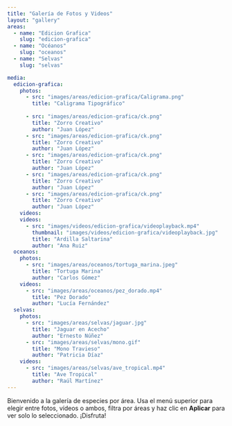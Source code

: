 ```yaml
---
title: "Galería de Fotos y Videos"
layout: "gallery"
areas:
  - name: "Edicion Grafica"
    slug: "edicion-grafica"
  - name: "Océanos"
    slug: "oceanos"
  - name: "Selvas"
    slug: "selvas"

media:
  edicion-grafica:
    photos:
      - src: "images/areas/edicion-grafica/Caligrama.png"
        title: "Caligrama Tipográfico"
   
      - src: "images/areas/edicion-grafica/ck.png"
        title: "Zorro Creativo"
        author: "Juan López"
      - src: "images/areas/edicion-grafica/ck.png"
        title: "Zorro Creativo"
        author: "Juan López"
      - src: "images/areas/edicion-grafica/ck.png"
        title: "Zorro Creativo"
        author: "Juan López"
      - src: "images/areas/edicion-grafica/ck.png"
        title: "Zorro Creativo"
        author: "Juan López"
      - src: "images/areas/edicion-grafica/ck.png"
        title: "Zorro Creativo"
        author: "Juan López"
    videos:
    videos:
      - src: "images/videos/edicion-grafica/videoplayback.mp4"
        thumbnail: "images/videos/edicion-grafica/videoplayback.jpg"
        title: "Ardilla Saltarina"
        author: "Ana Ruiz"
  oceanos:
    photos:
      - src: "images/areas/oceanos/tortuga_marina.jpeg"
        title: "Tortuga Marina"
        author: "Carlos Gómez"
    videos:
      - src: "images/areas/oceanos/pez_dorado.mp4"
        title: "Pez Dorado"
        author: "Lucía Fernández"
  selvas:
    photos:
      - src: "images/areas/selvas/jaguar.jpg"
        title: "Jaguar en Acecho"
        author: "Ernesto Núñez"
      - src: "images/areas/selvas/mono.gif"
        title: "Mono Travieso"
        author: "Patricia Díaz"
    videos:
      - src: "images/areas/selvas/ave_tropical.mp4"
        title: "Ave Tropical"
        author: "Raúl Martínez"
---
```


Bienvenido a la galería de especies por área. Usa el menú superior para elegir entre fotos, vídeos o ambos, filtra por áreas y haz clic en **Aplicar** para ver solo lo seleccionado. ¡Disfruta!
